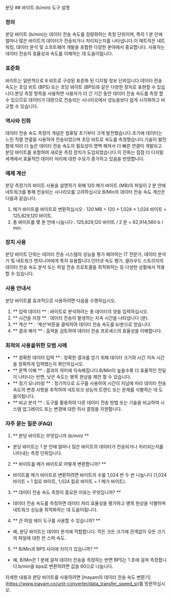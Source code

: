 분당 ## 바이트 (b/min) 도구 설명

### 정의
분당 바이트 (b/min)는 데이터 전송 속도를 정량화하는 측정 단위이며, 특히 1 분 안에 얼마나 많은 바이트의 데이터가 전송되거나 처리되는지를 나타냅니다.이 메트릭은 네트워킹, 데이터 분석 및 소프트웨어 개발을 포함한 다양한 분야에서 중요합니다. 사용자는 데이터 전송의 효율성과 속도를 이해하는 데 도움이됩니다.

### 표준화
바이트는 일반적으로 8 비트로 구성된 표준화 된 디지털 정보 단위입니다.데이터 전송 속도는 초당 비트 (BPS) 또는 초당 바이트 (BPS)와 같은 다양한 장치로 표현할 수 있습니다.분당 측정 항목을 사용하면 사용자가 더 긴 기간 동안 데이터 전송 속도를 측정 할 수 있으므로 데이터가 대량으로 전송되는 시나리오에서 성능을보다 쉽게 ​​시각화하고 비교할 수 있습니다.

### 역사와 진화
데이터 전송 속도 측정의 개념은 컴퓨팅 초기부터 크게 발전했습니다.초기에 데이터는 느린 직렬 연결을 사용하여 전송되었으며 초당 비트로 속도를 측정했습니다.기술이 발전함에 따라 더 높은 데이터 전송 속도의 필요성이 명백 해져서 더 빠른 연결이 개발되고 분당 바이트를 포함하여 새로운 측정 장치가 도입되었습니다.이 진화는 점점 더 디지털 세계에서 효율적인 데이터 처리에 대한 수요가 증가하고 있음을 반영합니다.

### 예제 계산
분당 측정기의 바이트 사용을 설명하기 위해 120 메가 바이트 (MB)의 파일이 2 분 안에 네트워크를 통해 전송되는 시나리오를 고려하십시오.B/Min의 데이터 전송 속도 계산은 다음과 같습니다.

1. 메가 바이트를 바이트로 변환하십시오 : 120 MB = 120 × 1,024 × 1,024 바이트 = 125,829,120 바이트.
2. 총 바이트를 몇 분 안에 나눕니다 : 125,829,120 바이트 / 2 분 = 62,914,560 b / min.

### 장치 사용
분당 바이트 단위는 데이터 전송 시스템의 성능을 평가 해야하는 IT 전문가, 데이터 분석가 및 네트워크 엔지니어에게 특히 유용합니다.인터넷 속도 평가, 클라우드 스토리지의 데이터 전송 속도 분석 또는 파일 전송 프로토콜을 최적화하는 등 다양한 상황에서 적용 할 수 있습니다.

### 사용 안내서
분당 바이트를 효과적으로 사용하려면 다음을 수행하십시오.

1. ** 입력 데이터 ** : 바이트로 분석하려는 총 데이터의 양을 입력하십시오.
2. ** 시간을 지정 ** : 데이터 전송이 발생하는 지속 시간을 나타냅니다 (분).
3. ** 계산 ** : '계산'버튼을 클릭하여 데이터 전송 속도를 b/분으로 얻습니다.
4. ** 결과 해석 ** : 출력을 검토하여 데이터 전송 프로세스의 효율성을 이해합니다.

### 최적의 사용을위한 모범 사례
- ** 정확한 데이터 입력 ** : 정확한 결과를 얻기 위해 데이터 크기와 시간 지속 시간을 정확하게 입력했는지 확인하십시오.
- ** 문맥 이해 ** : 결과의 의미에 익숙해집니다.B/Min이 높을수록 더 효율적인 전달이 나타나는 반면, 낮은 속도는 병목 현상을 제안 할 수 있습니다.
- ** 정기 모니터링 ** : 정기적으로 도구를 사용하여 시간이 지남에 따라 데이터 전송 속도의 변경 사항을 추적하여 네트워크 성능의 트렌드 또는 문제를 식별하는 데 도움이됩니다.
- ** 비교 분석 ** : 도구를 활용하여 다른 데이터 전송 방법 또는 기술을 비교하여 시스템 업그레이드 또는 변경에 대한 의사 결정을 지원합니다.

### 자주 묻는 질문 (FAQ)

1. ** 분당 바이트는 무엇입니까 (b/min) **
- 분당 바이트는 1 분 안에 얼마나 많은 바이트의 데이터가 전송되거나 처리되는지를 나타내는 측정 단위입니다.

2. ** 바이트를 메가 바이트로 어떻게 변환합니까? **
- 바이트를 메가 바이트로 변환하려면 바이트의 수를 1,024 번 두 번 나눕니다 (1,024 바이트 = 1 킬로 바이트, 1,024 킬로 바이트 = 1 메가 바이트).

3. ** 데이터 전송 속도 측정이 중요한 이유는 무엇입니까? **
- 데이터 전송 속도를 측정하면 데이터 처리 효율성을 평가하고 병목 현상을 식별하며 네트워크 성능을 최적화하는 데 도움이됩니다.

4. ** 큰 파일 에이 도구를 사용할 수 있습니까? **
- 예, 분당 바이트는 데이터 분석에 적합합니다. 작든 크든 크기에 관계없이 모든 크기의 파일에 대한 란 스퍼 속도.

5. ** B/Min과 BPS 사이에 차이가 있습니까? **
- 예, B/Min은 1 분에 걸쳐 데이터 전송을 측정하는 반면 BPS는 1 초에 걸쳐 측정합니다.b/min을 bps로 변환하려면 값을 60으로 나눕니다.

자세한 내용과 분당 바이트를 사용하려면 [Inayam의 데이터 전송 속도 변환기] (https://www.inayam.co/unit-converter/data_transfer_speed_si)를 방문하십시오.